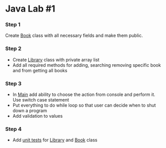 # Java Lab #1
### Step 1
Create [Book](./src/main/java/org/lab/Book.java) class with all necessary fields and make them public.
### Step 2
- Create [Library](./src/main/java/org/lab/Library.java) class with private array list
- Add all required methods for adding, searching removing specific book and from getting all books
### Step 3
- In [Main](./src/main/java/org/lab/Main.java) add ability to choose the action from console and perform it. Use switch case statement
- Put everything to do while loop so that user can decide when to shut down a program
- Add validation to values
### Step 4
- Add [unit tests](./src/test/java/org/lab/testing) for [Library](./src/main/java/org/lab/Library.java) and [Book](./src/main/java/org/lab/Book.java) class
